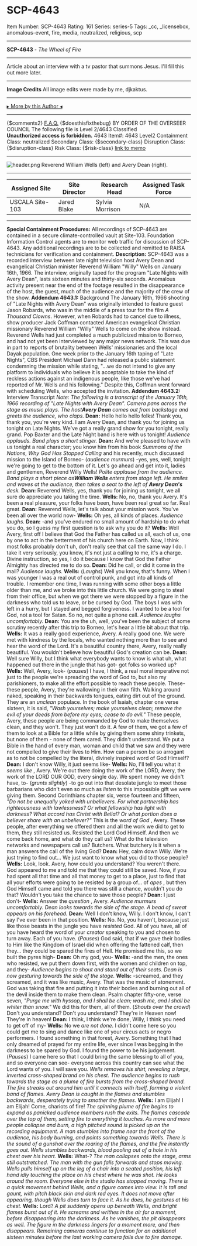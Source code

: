 # SCP-4643
Item Number: SCP-4643
Rating: 161
Series: series-5
Tags: _cc, _licensebox, anomalous-event, fire, media, neutralized, religious, scp

---

**SCP-4643** \- _The Wheel of Fire_
* * *
Article about an interview with a tv pastor that summons Jesus. I'll fill this out more later.
* * *
**Image Credits**
All image edits were made by me, djkaktus.
* * *
[▸ More by this Author ◂](https://scp-wiki.wikidot.com/djkaktus)
* * *
{$comments2}
[F.A.Q.](https://scp-wiki.wikidot.com/component:info-ayers)
{$doesthisfixthebug}
BY ORDER OF THE OVERSEER COUNCIL
The following file is Level 2/4643 Classified  
**Unauthorized access is forbidden.**
4643
Item#: 4643
Level2
Containment Class:
neutralized
Secondary Class:
{$secondary-class}
Disruption Class:
{$disruption-class}
Risk Class:
{$risk-class}
[link to memo](/classification-committee-memo)  

* * *
![header.png](https://scp-wiki.wdfiles.com/local--files/scp-4643/header.png)
Reverend William Wells (left) and Avery Dean (right).
* * *
**Assigned Site** | **Site Director** | **Research Head** | **Assigned Task Force**  
---|---|---|---  
USCALA Site-103 | Jared Blake | Sylvia Morrison | N/A  
* * *
**Special Containment Procedures:** All recordings of SCP-4643 are contained in a secure climate-controlled vault at Site-103. Foundation Information Control agents are to monitor web traffic for discussion of SCP-4643. Any additional recordings are to be collected and remitted to RAISA technicians for verification and containment.
**Description:** SCP-4643 was a recorded interview between late night television host Avery Dean and evangelical Christian minister Reverend William "Willy" Wells on January 16th, 1966. The interview, originally taped for the program "Late Nights with Avery Dean", lasts sixteen minutes and thirty-six seconds. Anomalous activity present near the end of the footage resulted in the disappearance of the host, the guest, much of the audience and the majority of the crew of the show.
**Addendum 4643.1:** Background
The January 16th, 1966 shooting of "Late Nights with Avery Dean" was originally intended to feature guest Jason Robards, who was in the middle of a press tour for the film _A Thousand Clowns_. However, when Robards had to cancel due to illness, show producer Jack Coffman contacted American evangelical Christian missionary Reverend William "Willy" Wells to come on the show instead.
Reverend Wells had just completed a much publicized mission to Borneo, and had not yet been interviewed by any major news network. This was due in part to reports of brutality between Wells' missionaries and the local Dayak population. One week prior to the January 16th taping of "Late Nights", CBS President Michael Dann had released a public statement condemning the mission while stating, "…we do not intend to give any platform to individuals who believe it is acceptable to take the kind of reckless actions against an indigenous people, like those we've had reported of Mr. Wells and his following." Despite this, Coffman went forward with scheduling Wells, who accepted the invitation.
**Addendum 4643.2:** Interview Transcript
_Note: The following is a transcript of the January 16th, 1966 recording of "Late Nights with Avery Dean"._
_Camera pans across the stage as music plays. The host**Avery Dean** comes out from backstage and greets the audience, who claps._
**Dean:** Hello hello hello folks! Thank you, thank you, you're very kind. I am Avery Dean, and thank you for joining us tonight on Late Nights. We've got a really grand show for you tonight, really grand. Pop Baxter and the Late Night band is here with us tonight!
_Audience applauds. Band plays a short stinger._
**Dean:** And we're pleased to have with us tonight a real character; you know him from his book _Summons of the Nations, Why God Has Stopped Calling_ and his recently, much discussed mission to the Island of Borneo- (_audience murmurs_) -yes, yes, well, tonight we're going to get to the bottom of it. Let's go ahead and get into it, ladies and gentlemen, Reverend Willy Wells!
_Polite applause from the audience. Band plays a short piece as**William Wells** enters from stage left. He smiles and waves at the audience, then takes a seat to the left of **Avery Dean's** desk._
**Dean:** Reverend Wells, yes, thank you for joining us tonight, we all sure do appreciate you taking the time.
**Wells:** No, no, thank you Avery. It's been a real pleasure, your folks have been, have been real great so far. Real great.
**Dean:** Reverend Wells, let's talk about your mission work. You've been all over the world now-
**Wells:** Oh yes, all kinds of places.
_Audience laughs._
**Dean:** -and you've endured no small amount of hardship to do what you do, so I guess my first question is to ask why you do it?
**Wells:** Well Avery, first off I believe that God the Father has called us all, each of us, one by one to act in the betterment of his church here on Earth. Now, I think most folks probably don't uh, don't really see that call the same way I do. I take it very seriously, you know, it's not just a calling to me, it's a charge. Divine instruction, so yes, I do it because I know that God the Father Almighty has directed me to do so.
**Dean:** Did he call, or did it come in the mail?
_Audience laughs._
**Wells:** (_Laughs_) Well you know, that's funny. When I was younger I was a real out of control punk, and got into all kinds of trouble. I remember one time, I was running with some other boys a little older than me, and we broke into this little church. We were going to steal from their office, but when we got there we were stopped by a figure in the darkness who told us to leave, or be cursed by God. The boys I was with left in a hurry, but I stayed and begged forgiveness. I wanted to be a tool for God, not a tool for Satan. So no, not quite a phone call.
_Audience laughs uncomfortably._
**Dean:** You are the uh, well, you've been the subject of some scrutiny recently after this trip to Borneo, let's hear a little bit about that trip.
**Wells:** It was a really good experience, Avery. A really good one. We were met with kindness by the locals, who wanted nothing more than to see and hear the word of the Lord. It's a beautiful country there, Avery, really really beautiful. You wouldn't believe how beautiful God's creation can be.
**Dean:** Well sure Willy, but I think what everybody wants to know is what uh, what happened out there in the jungle that has got- got folks so worked up?
**Wells:** Well, Avery, look- (_pauses_) I have, I think, a real moral imperative not just to the people we're spreading the word of God to, but also my parishioners, to make all the effort possible to reach these people. These- these people, Avery, they're wallowing in their own filth. Walking around naked, speaking in their backwards tongues, eating dirt out of the ground. They are an _unclean_ populace. In the book of Isaiah, chapter one verse sixteen, it is said, _"Wash yourselves; make yourselves clean; remove the evil of your deeds from before my eyes; cease to do evil."_ These people, Avery, these people are being commanded by God to make themselves clean, and they won't. They just won't do it. A few of them, we got a few of them to look at a Bible for a little while by giving them some shiny trinkets, but none of them - none of them cared. They didn't understand. We put a Bible in the hand of every man, woman and child that we saw and they were not compelled to give their lives to Him. How can a person be so arrogant as to not be compelled by the literal, divinely inspired word of God Himself?
**Dean:** I don't know Willy, it just seems like-
**Wells:** No, I'll tell you what it _seems like_ , Avery. We're out there doing the work of the LORD, Avery, the work of the LORD OUR GOD, every single day. We spent money we didn't have, to- (_grunts slightly_) -to go out into that desolate jungle to meet those barbarians who didn't even so much as _listen_ to this impossible gift we were giving them. Second Corinthians chapter six, verse fourteen and fifteen, _"Do not be unequally yoked with unbelievers. For what partnership has righteousness with lawlessness? Or what fellowship has light with darkness? What accord has Christ with Belial? Or what portion does a believer share with an unbeliever?"_ This is the _word of God_ , Avery. These people, after everything we offered them and all the work we did to get to them, they still resisted us. Resisted the Lord God Himself. And then we come back home, and what do they call us? What do the television networks and newspapers call us? Butchers. What butchery is it when a man answers the call of the living God?
**Dean:** Hey, calm down Willy. We're just trying to find out… We just want to know what you did to those people?
**Wells:** Look, look. Avery, how could you understand? You weren't there. God appeared to me and told me that they could still be saved. Now, if you had spent all that time and all that money to get to a place, just to find that all your efforts were going to be resisted by a group of… of _apes_ , but then God Himself came and told you there was still a chance, wouldn't you do that? Wouldn't you take the chance to save those people?
**Dean:** I just don't-
**Wells:** Answer the _question_ , Avery.
_Audience murmurs uncomfortably. Dean looks towards the side of the stage. A bead of sweat appears on his forehead._
**Dean:** Well I don't know, Willy. I don't know, I can't say I've ever been in that position.
**Wells:** No. No, you haven't, because just like those beasts in the jungle you have _resisted_ God. All of you have, all of you have heard the word of your _creator_ speaking to you and chosen to turn away. Each of you have. (_Pauses_) God said, that if we gave their bodies to Him like the Kingdom of Israel did when offering the fattened calf, then they… they could be spared the fires of Hell. He promised me this, so we built the pyres high-
**Dean:** Oh my god, you-
**Wells:** -and the men, the ones who resisted, we put them down first, with the women and children on top, and they-
_Audience begins to shout and stand out of their seats. Dean is now gesturing towards the side of the stage._
**Wells:** -screamed, and they screamed, and it was like music, Avery. That was the music of atonement. God was taking that fire and putting it into their bodies and burning out all of the devil inside them to make them clean. Psalm chapter fifty-one, verse seven, _"Purge me with hyssop, and I shall be clean; wash me, and I shall be whiter than snow."_ We did this for them, all of them. (_Shouts over the crowd_) Don't you understand? Don't you understand? They're in Heaven now! They're in heaven!
**Dean:** I think, I think we're done, Willy, I think you need to get off of my-
**Wells:** No we _are not done_. I didn't come here so you could get me to sing and dance like one of your circus acts or negro performers. I found something in that forest, Avery. Something that I had only dreamed of prayed for my entire life, ever since I was begging in the darkness to be spared by God. I found the power to be his judgement. (_Pauses_) I came here so that I could bring the same blessing to all of you, and so everyone can see- everyone across this country can see what the Lord wants of you. I will save you.
_Wells removes his shirt, revealing a large, inverted cross-shaped brand on his chest. The audience begins to rush towards the stage as a plume of fire bursts from the cross-shaped brand. The fire streaks out around him until it connects with itself, forming a violent band of flames. Avery Dean is caught in the flames and stumbles backwards, desperately trying to smother the flames._
**Wells:** I am Elijah! I am Elijah! Come, chariots of fire!
_The spinning plume of fire begins to expand as panicked audience members rush the exits. The flames cascade over the top of them, setting fire to everything it touches. As more and more people collapse and burn, a high pitched sound is picked up on the recording equipment. A man stumbles into frame near the front of the audience, his body burning, and points something towards Wells. There is the sound of a gunshot over the roaring of the flames, and the fire instantly goes out. Wells stumbles backwards, blood pooling out of a hole in his chest over his heart._
**Wells:** What-?
_The man collapses onto the stage, arms still outstretched. The man with the gun falls forwards and stops moving. Wells pulls himself up on the leg of a chair into a seated position, his left hand idly touching the place on his chest where he was shot. He looks around the room. Everyone else in the studio has stopped moving._
_There is a quick movement behind Wells, and a figure comes into view. It is tall and gaunt, with pitch black skin and dark red eyes. It does not move after appearing, though Wells does turn to face it. As he does, he gestures at his chest._
**Wells:** Lord?
_A pit suddenly opens up beneath Wells, and bright flames burst out of it. He screams and writhes in the air for a moment, before disappearing into the darkness. As he vanishes, the pit disappears as well. The figure in the darkness lingers for a moment more, and then disappears._
_Remaining cameras continue to function for an additional sixteen minutes before the last working camera fails due to fire damage._